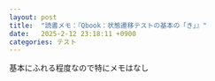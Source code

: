 ```yaml
---
layout: post
title:  "読書メモ：『Qbook：状態遷移テストの基本の「き」』"
date:   2025-2-12 23:18:11 +0900
categories: テスト
---
```


基本にふれる程度なので特にメモはなし
